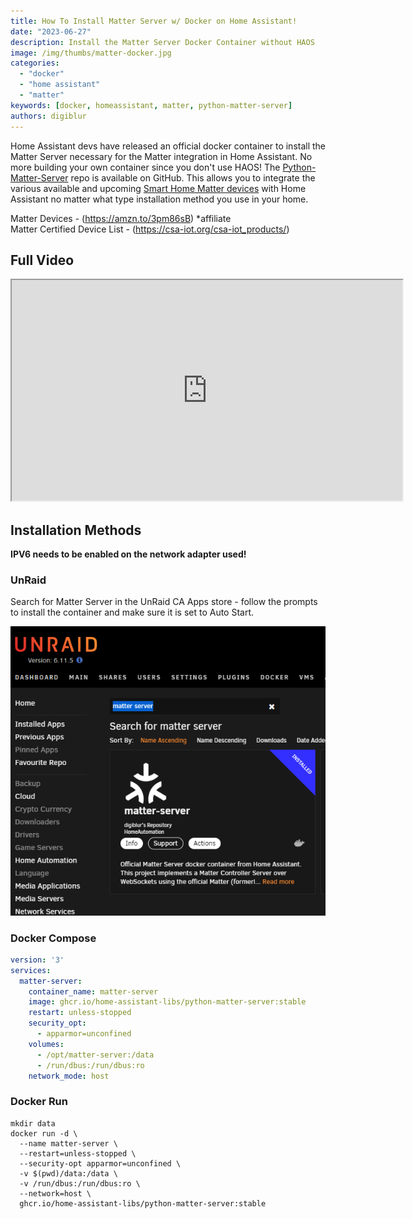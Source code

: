 ```yaml
---
title: How To Install Matter Server w/ Docker on Home Assistant!
date: "2023-06-27"
description: Install the Matter Server Docker Container without HAOS
image: /img/thumbs/matter-docker.jpg
categories: 
  - "docker"
  - "home assistant"
  - "matter"
keywords: [docker, homeassistant, matter, python-matter-server]
authors: digiblur
---
```


Home Assistant devs have released an official docker container to install the Matter Server necessary for the Matter integration in Home Assistant.  No more building your own container since you don't use HAOS!  The [Python-Matter-Server](https://github.com/home-assistant-libs/python-matter-server) repo is available on GitHub.  This allows you to integrate the various available and upcoming [Smart Home Matter devices](https://amzn.to/3pm86sB) with Home Assistant no matter what type installation method you use in your home.

Matter Devices - (https://amzn.to/3pm86sB)  *affiliate  
Matter Certified Device List - (https://csa-iot.org/csa-iot_products/)

## Full Video 

<iframe allowfullscreen height="353" src="https://www.youtube.com/embed/8a7ZUQqY2JA" width="625" youtube-src-=""></iframe>  

## Installation Methods

**IPV6 needs to be enabled on the network adapter used!**

### UnRaid

Search for Matter Server in the UnRaid CA Apps store - follow the prompts to install the container and make sure it is set to Auto Start.

![alt text](images/unraid_matter.png)

### Docker Compose

```yaml
version: '3'
services:
  matter-server:
    container_name: matter-server
    image: ghcr.io/home-assistant-libs/python-matter-server:stable
    restart: unless-stopped
    security_opt:
      - apparmor=unconfined
    volumes:
      - /opt/matter-server:/data
      - /run/dbus:/run/dbus:ro
    network_mode: host
```

### Docker Run

```
mkdir data
docker run -d \
  --name matter-server \
  --restart=unless-stopped \
  --security-opt apparmor=unconfined \
  -v $(pwd)/data:/data \
  -v /run/dbus:/run/dbus:ro \
  --network=host \
  ghcr.io/home-assistant-libs/python-matter-server:stable
```  




